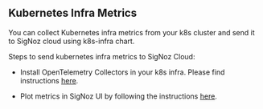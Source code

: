 ## Kubernetes Infra Metrics

You can collect Kubernetes infra metrics from your k8s cluster and send it to SigNoz cloud using k8s-infra chart.

Steps to send kubernetes infra metrics to SigNoz Cloud:

- Install OpenTelemetry Collectors in your k8s infra. Please find instructions [here](https://signoz.io/docs/tutorial/kubernetes-infra-metrics/).

- Plot metrics in SigNoz UI by following the instructions [here](https://signoz.io/docs/tutorial/kubernetes-infra-metrics/#plot-metrics-in-signoz-ui).